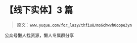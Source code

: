 # 【线下实体】3 篇

> 原文：[`www.yuque.com/for_lazy/thfiu8/mo6chwvh0oope3yn`](https://www.yuque.com/for_lazy/thfiu8/mo6chwvh0oope3yn)

公众号懒人找资源，懒人专属群分享